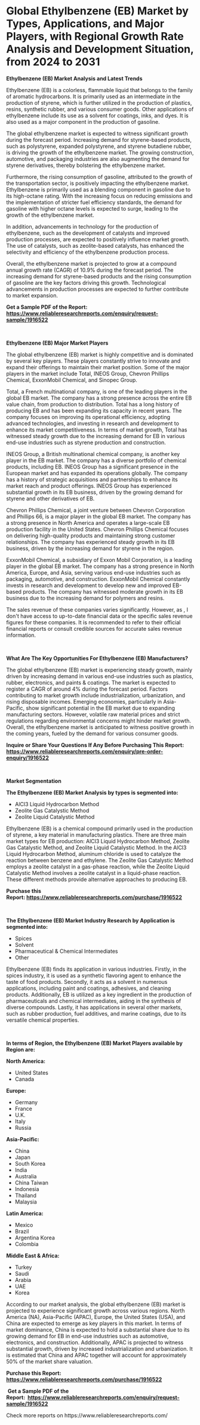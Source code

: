 <p><h1>Global Ethylbenzene (EB) Market by Types, Applications, and Major Players, with Regional Growth Rate Analysis and Development Situation, from 2024 to 2031</h1></p><p><strong>Ethylbenzene (EB) Market Analysis and Latest Trends</strong></p>
<p><p>Ethylbenzene (EB) is a colorless, flammable liquid that belongs to the family of aromatic hydrocarbons. It is primarily used as an intermediate in the production of styrene, which is further utilized in the production of plastics, resins, synthetic rubber, and various consumer goods. Other applications of ethylbenzene include its use as a solvent for coatings, inks, and dyes. It is also used as a major component in the production of gasoline.</p><p>The global ethylbenzene market is expected to witness significant growth during the forecast period. Increasing demand for styrene-based products, such as polystyrene, expanded polystyrene, and styrene butadiene rubber, is driving the growth of the ethylbenzene market. The growing construction, automotive, and packaging industries are also augmenting the demand for styrene derivatives, thereby bolstering the ethylbenzene market.</p><p>Furthermore, the rising consumption of gasoline, attributed to the growth of the transportation sector, is positively impacting the ethylbenzene market. Ethylbenzene is primarily used as a blending component in gasoline due to its high-octane rating. With the increasing focus on reducing emissions and the implementation of stricter fuel efficiency standards, the demand for gasoline with higher octane levels is expected to surge, leading to the growth of the ethylbenzene market.</p><p>In addition, advancements in technology for the production of ethylbenzene, such as the development of catalysts and improved production processes, are expected to positively influence market growth. The use of catalysts, such as zeolite-based catalysts, has enhanced the selectivity and efficiency of the ethylbenzene production process.</p><p>Overall, the ethylbenzene market is projected to grow at a compound annual growth rate (CAGR) of 10.9% during the forecast period. The increasing demand for styrene-based products and the rising consumption of gasoline are the key factors driving this growth. Technological advancements in production processes are expected to further contribute to market expansion.</p></p>
<p><strong>Get a Sample PDF of the Report:&nbsp; <a href="https://www.reliableresearchreports.com/enquiry/request-sample/1916522">https://www.reliableresearchreports.com/enquiry/request-sample/1916522</a></strong></p>
<p>&nbsp;</p>
<p><strong>Ethylbenzene (EB) Major Market Players</strong></p>
<p><p>The global ethylbenzene (EB) market is highly competitive and is dominated by several key players. These players constantly strive to innovate and expand their offerings to maintain their market position. Some of the major players in the market include Total, INEOS Group, Chevron Phillips Chemical, ExxonMobil Chemical, and Sinopec Group.</p><p>Total, a French multinational company, is one of the leading players in the global EB market. The company has a strong presence across the entire EB value chain, from production to distribution. Total has a long history of producing EB and has been expanding its capacity in recent years. The company focuses on improving its operational efficiency, adopting advanced technologies, and investing in research and development to enhance its market competitiveness. In terms of market growth, Total has witnessed steady growth due to the increasing demand for EB in various end-use industries such as styrene production and construction.</p><p>INEOS Group, a British multinational chemical company, is another key player in the EB market. The company has a diverse portfolio of chemical products, including EB. INEOS Group has a significant presence in the European market and has expanded its operations globally. The company has a history of strategic acquisitions and partnerships to enhance its market reach and product offerings. INEOS Group has experienced substantial growth in its EB business, driven by the growing demand for styrene and other derivatives of EB.</p><p>Chevron Phillips Chemical, a joint venture between Chevron Corporation and Phillips 66, is a major player in the global EB market. The company has a strong presence in North America and operates a large-scale EB production facility in the United States. Chevron Phillips Chemical focuses on delivering high-quality products and maintaining strong customer relationships. The company has experienced steady growth in its EB business, driven by the increasing demand for styrene in the region.</p><p>ExxonMobil Chemical, a subsidiary of Exxon Mobil Corporation, is a leading player in the global EB market. The company has a strong presence in North America, Europe, and Asia, serving various end-use industries such as packaging, automotive, and construction. ExxonMobil Chemical constantly invests in research and development to develop new and improved EB-based products. The company has witnessed moderate growth in its EB business due to the increasing demand for polymers and resins.</p><p>The sales revenue of these companies varies significantly. However, as , I don't have access to up-to-date financial data or the specific sales revenue figures for these companies. It is recommended to refer to their official financial reports or consult credible sources for accurate sales revenue information.</p></p>
<p>&nbsp;</p>
<p><strong>What Are The Key Opportunities For Ethylbenzene (EB) Manufacturers?</strong></p>
<p><p>The global ethylbenzene (EB) market is experiencing steady growth, mainly driven by increasing demand in various end-use industries such as plastics, rubber, electronics, and paints & coatings. The market is expected to register a CAGR of around 4% during the forecast period. Factors contributing to market growth include industrialization, urbanization, and rising disposable incomes. Emerging economies, particularly in Asia-Pacific, show significant potential in the EB market due to expanding manufacturing sectors. However, volatile raw material prices and strict regulations regarding environmental concerns might hinder market growth. Overall, the ethylbenzene market is anticipated to witness positive growth in the coming years, fueled by the demand for various consumer goods.</p></p>
<p><strong>Inquire or Share Your Questions If Any Before Purchasing This Report: <a href="https://www.reliableresearchreports.com/enquiry/pre-order-enquiry/1916522">https://www.reliableresearchreports.com/enquiry/pre-order-enquiry/1916522</a></strong></p>
<p>&nbsp;</p>
<p><strong>Market Segmentation</strong></p>
<p><strong>The Ethylbenzene (EB) Market Analysis by types is segmented into:</strong></p>
<p><ul><li>AlCl3 Liquid Hydrocarbon Method</li><li>Zeolite Gas Catalystic Method</li><li>Zeolite Liquid Catalystic Method</li></ul></p>
<p><p>Ethylbenzene (EB) is a chemical compound primarily used in the production of styrene, a key material in manufacturing plastics. There are three main market types for EB production: AlCl3 Liquid Hydrocarbon Method, Zeolite Gas Catalystic Method, and Zeolite Liquid Catalystic Method. In the AlCl3 Liquid Hydrocarbon Method, aluminum chloride is used to catalyze the reaction between benzene and ethylene. The Zeolite Gas Catalystic Method employs a zeolite catalyst in a gas-phase reaction, while the Zeolite Liquid Catalystic Method involves a zeolite catalyst in a liquid-phase reaction. These different methods provide alternative approaches to producing EB.</p></p>
<p><strong>Purchase this Report:&nbsp;<a href="https://www.reliableresearchreports.com/purchase/1916522">https://www.reliableresearchreports.com/purchase/1916522</a></strong></p>
<p>&nbsp;</p>
<p><strong>The Ethylbenzene (EB) Market Industry Research by Application is segmented into:</strong></p>
<p><ul><li>Spices</li><li>Solvent</li><li>Pharmaceutical & Chemical Intermediates</li><li>Other</li></ul></p>
<p><p>Ethylbenzene (EB) finds its application in various industries. Firstly, in the spices industry, it is used as a synthetic flavoring agent to enhance the taste of food products. Secondly, it acts as a solvent in numerous applications, including paint and coatings, adhesives, and cleaning products. Additionally, EB is utilized as a key ingredient in the production of pharmaceuticals and chemical intermediates, aiding in the synthesis of diverse compounds. Lastly, it has applications in several other markets, such as rubber production, fuel additives, and marine coatings, due to its versatile chemical properties.</p></p>
<p>&nbsp;</p>
<p><strong>In terms of Region, the Ethylbenzene (EB) Market Players available by Region are:</strong></p>
<p>
    <p> <strong> North America: </strong>
        <ul>
            <li>United States</li>
            <li>Canada</li>
        </ul>
        </p> 
    <p> <strong> Europe: </strong>
        <ul>
            <li>Germany</li>
            <li>France</li>
            <li>U.K.</li>
            <li>Italy</li>
            <li>Russia</li>
        </ul>
        </p> 
    <p> <strong> Asia-Pacific: </strong>
        <ul>
            <li>China</li>
            <li>Japan</li>
            <li>South Korea</li>
            <li>India</li>
            <li>Australia</li>
            <li>China Taiwan</li>
            <li>Indonesia</li>
            <li>Thailand</li>
            <li>Malaysia</li>
        </ul>
        </p> 
    <p> <strong> Latin America: </strong>
        <ul>
            <li>Mexico</li>
            <li>Brazil</li>
            <li>Argentina Korea</li>
            <li>Colombia</li>
        </ul>
        </p> 
    <p> <strong> Middle East & Africa: </strong>
        <ul>
            <li>Turkey</li>
            <li>Saudi</li>
            <li>Arabia</li>
            <li>UAE</li>
            <li>Korea</li>
        </ul>
    </p>
    </p>
<p><p>According to our market analysis, the global ethylbenzene (EB) market is projected to experience significant growth across various regions. North America (NA), Asia-Pacific (APAC), Europe, the United States (USA), and China are expected to emerge as key players in this market. In terms of market dominance, China is expected to hold a substantial share due to its growing demand for EB in end-use industries such as automotive, electronics, and construction. Additionally, APAC is projected to witness substantial growth, driven by increased industrialization and urbanization. It is estimated that China and APAC together will account for approximately 50% of the market share valuation.</p></p>
<p><strong>Purchase this Report: <a href="https://www.reliableresearchreports.com/purchase/1916522">https://www.reliableresearchreports.com/purchase/1916522</a></strong></p>
<p>&nbsp;<strong>Get a Sample PDF of the Report:&nbsp;&nbsp;<a href="https://www.reliableresearchreports.com/enquiry/request-sample/1916522">https://www.reliableresearchreports.com/enquiry/request-sample/1916522</a></strong></p>
<p><strong></strong></p>
<p>Check more reports on https://www.reliableresearchreports.com/</p>